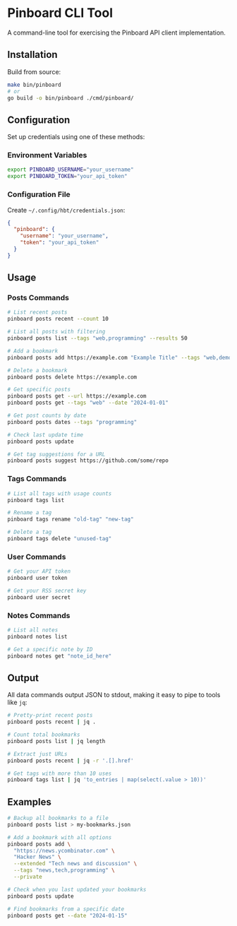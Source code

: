 # Pinboard CLI Tool

A command-line tool for exercising the Pinboard API client implementation.

## Installation

Build from source:
```sh
make bin/pinboard
# or
go build -o bin/pinboard ./cmd/pinboard/
```

## Configuration

Set up credentials using one of these methods:

### Environment Variables
```sh
export PINBOARD_USERNAME="your_username"
export PINBOARD_TOKEN="your_api_token"
```

### Configuration File
Create `~/.config/hbt/credentials.json`:
```json
{
  "pinboard": {
    "username": "your_username",
    "token": "your_api_token"
  }
}
```

## Usage

### Posts Commands

```sh
# List recent posts
pinboard posts recent --count 10

# List all posts with filtering
pinboard posts list --tags "web,programming" --results 50

# Add a bookmark
pinboard posts add https://example.com "Example Title" --tags "web,demo" --extended "Useful example site"

# Delete a bookmark
pinboard posts delete https://example.com

# Get specific posts
pinboard posts get --url https://example.com
pinboard posts get --tags "web" --date "2024-01-01"

# Get post counts by date
pinboard posts dates --tags "programming"

# Check last update time
pinboard posts update

# Get tag suggestions for a URL
pinboard posts suggest https://github.com/some/repo
```

### Tags Commands

```sh
# List all tags with usage counts
pinboard tags list

# Rename a tag
pinboard tags rename "old-tag" "new-tag"

# Delete a tag
pinboard tags delete "unused-tag"
```

### User Commands

```sh
# Get your API token
pinboard user token

# Get your RSS secret key
pinboard user secret
```

### Notes Commands

```sh
# List all notes
pinboard notes list

# Get a specific note by ID
pinboard notes get "note_id_here"
```

## Output

All data commands output JSON to stdout, making it easy to pipe to tools like `jq`:

```sh
# Pretty-print recent posts
pinboard posts recent | jq .

# Count total bookmarks
pinboard posts list | jq length

# Extract just URLs
pinboard posts recent | jq -r '.[].href'

# Get tags with more than 10 uses
pinboard tags list | jq 'to_entries | map(select(.value > 10))'
```

## Examples

```sh
# Backup all bookmarks to a file
pinboard posts list > my-bookmarks.json

# Add a bookmark with all options
pinboard posts add \
  "https://news.ycombinator.com" \
  "Hacker News" \
  --extended "Tech news and discussion" \
  --tags "news,tech,programming" \
  --private

# Check when you last updated your bookmarks
pinboard posts update

# Find bookmarks from a specific date
pinboard posts get --date "2024-01-15"
```
